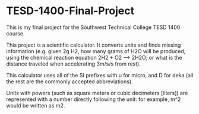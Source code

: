 # TESD-1400-Final-Project
This is my final project for the Southwest Technical College TESD 1400 course.

This project is a scientific calculator. It converts units and finds missing information (e.g. given 2g H2, how many grams of H2O will be produced, using the chemical reaction equation 2H2 + O2 --> 2H2O; or what is the distance traveled when accelerating 3m/s/s from rest).

This calculator uses all of the SI prefixes with u for micro, and D for deka (all the rest are the commonly accepted abbreviations).

Units with powers (such as square meters or cubic decimeters [liters]) are represented with a number directly following the unit: for example, m^2 would be written as m2.
